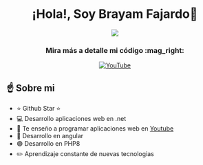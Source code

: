 <div align="center">
    <h1>
        ¡Hola!, Soy Brayam Fajardo👋
    </h1>    
    <img src="https://i.postimg.cc/ncQv7yrm/brayamfajardo.png](https://i.postimg.cc/vZr27gT5/brayamfajardo-1.png">

<h3>
    Mira más a detalle mi código
    :mag_right:
</h3>

    
[![YouTube](https://img.shields.io/badge/YouTube-%23FF0000.svg?style=for-the-badge&logo=YouTube&logoColor=white)](https://www.youtube.com/@YamDevs?sub_confirmation=1)

</div>

## :point_up: Sobre mi

- ⭐ Github Star ⭐ 
- :computer: Desarrollo aplicaciones web en .net 
- 🎥 Te enseño a programar aplicaciones web en [Youtube](https://www.youtube.com/@YamDevs?sub_confirmation=1)
- :red_circle: Desarrollo en angular 
- :purple_circle: Desarrollo en PHP8
- :pencil2: Aprendizaje constante de nuevas tecnologias
<br>
